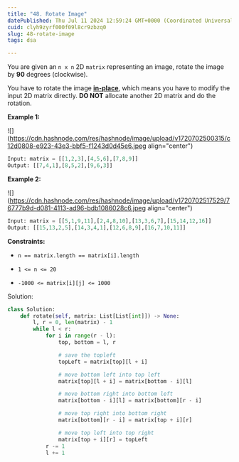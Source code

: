 ```yaml
---
title: "48. Rotate Image"
datePublished: Thu Jul 11 2024 12:59:24 GMT+0000 (Coordinated Universal Time)
cuid: clyh9zyrf000f09l8cr9zbzq0
slug: 48-rotate-image
tags: dsa

---
```


You are given an `n x n` 2D `matrix` representing an image, rotate the image by **90** degrees (clockwise).

You have to rotate the image [**in-place**](https://en.wikipedia.org/wiki/In-place_algorithm), which means you have to modify the input 2D matrix directly. **DO NOT** allocate another 2D matrix and do the rotation.

**Example 1:**

![](https://cdn.hashnode.com/res/hashnode/image/upload/v1720702500315/c12d0808-e923-43e3-bbf5-f1243d0d45e6.jpeg align="center")

```python
Input: matrix = [[1,2,3],[4,5,6],[7,8,9]]
Output: [[7,4,1],[8,5,2],[9,6,3]]
```

**Example 2:**

![](https://cdn.hashnode.com/res/hashnode/image/upload/v1720702517529/76777b9d-d081-4113-ad96-bdb1086028c6.jpeg align="center")

```python
Input: matrix = [[5,1,9,11],[2,4,8,10],[13,3,6,7],[15,14,12,16]]
Output: [[15,13,2,5],[14,3,4,1],[12,6,8,9],[16,7,10,11]]
```

**Constraints:**

* `n == matrix.length == matrix[i].length`
    
* `1 <= n <= 20`
    
* `-1000 <= matrix[i][j] <= 1000`
    

Solution:

```python
class Solution:
    def rotate(self, matrix: List[List[int]]) -> None:
        l, r = 0, len(matrix) - 1
        while l < r:
            for i in range(r - l):
                top, bottom = l, r

                # save the topleft
                topLeft = matrix[top][l + i]

                # move bottom left into top left
                matrix[top][l + i] = matrix[bottom - i][l]

                # move bottom right into bottom left
                matrix[bottom - i][l] = matrix[bottom][r - i]

                # move top right into bottom right
                matrix[bottom][r - i] = matrix[top + i][r]

                # move top left into top right
                matrix[top + i][r] = topLeft
            r -= 1
            l += 1
```